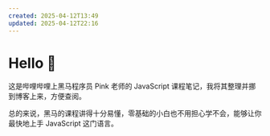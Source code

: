 ```yaml
---
created: 2025-04-12T13:49
updated: 2025-04-12T22:16
---
```

# Hello 👋

这是哔哩哔哩上黑马程序员 Pink 老师的 JavaScript 课程笔记，我将其整理并挪到博客上来，方便查阅。

总的来说，黑马的课程讲得十分易懂，零基础的小白也不用担心学不会，能够让你最快地上手 JavaScript 这门语言。
